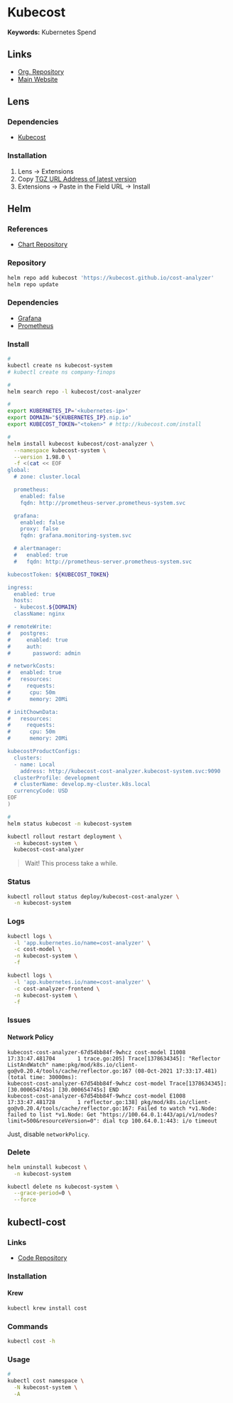 # Kubecost

<!--
https://grafana.com/grafana/dashboards/11270

http://52.39.195.26/
http://52.60.214.118/

intitle:Kubecost inurl:allocations
-->

**Keywords:** Kubernetes Spend

## Links

- [Org. Repository](https://github.com/kubecost)
- [Main Website](https://kubecost.com)

## Lens

### Dependencies

- [Kubecost](#helm)

### Installation

1. Lens -> Extensions
2. Copy [TGZ URL Address of latest version](https://github.com/kubecost/kubecost-lens-extension/releases)
3. Extensions -> Paste in the Field URL -> Install

## Helm

### References

- [Chart Repository](https://github.com/kubecost/cost-analyzer-helm-chart/tree/develop/cost-analyzer)

### Repository

```sh
helm repo add kubecost 'https://kubecost.github.io/cost-analyzer'
helm repo update
```

### Dependencies

- [Grafana](/grafana/README.md#helm)
- [Prometheus](/prometheus/README.md#helm)

### Install

```sh
#
kubectl create ns kubecost-system
# kubectl create ns company-finops

#
helm search repo -l kubecost/cost-analyzer

#
export KUBERNETES_IP='<kubernetes-ip>'
export DOMAIN="${KUBERNETES_IP}.nip.io"
export KUBECOST_TOKEN="<token>" # http://kubecost.com/install

#
helm install kubecost kubecost/cost-analyzer \
  --namespace kubecost-system \
  --version 1.98.0 \
  -f <(cat << EOF
global:
  # zone: cluster.local

  prometheus:
    enabled: false
    fqdn: http://prometheus-server.prometheus-system.svc

  grafana:
    enabled: false
    proxy: false
    fqdn: grafana.monitoring-system.svc

  # alertmanager:
  #   enabled: true
  #   fqdn: http://prometheus-server.prometheus-system.svc

kubecostToken: ${KUBECOST_TOKEN}

ingress:
  enabled: true
  hosts:
  - kubecost.${DOMAIN}
  className: nginx

# remoteWrite:
#   postgres:
#     enabled: true
#     auth:
#       password: admin

# networkCosts:
#   enabled: true
#   resources:
#     requests:
#      cpu: 50m
#      memory: 20Mi

# initChownData:
#   resources:
#     requests:
#      cpu: 50m
#      memory: 20Mi

kubecostProductConfigs:
  clusters:
  - name: Local
    address: http://kubecost-cost-analyzer.kubecost-system.svc:9090
  clusterProfile: development
  # clusterName: develop.my-cluster.k8s.local
  currencyCode: USD
EOF
)

#
helm status kubecost -n kubecost-system
```

<!--
kubectl edit cm nginx-conf -n kubecost-system
-->

```sh
kubectl rollout restart deployment \
  -n kubecost-system \
  kubecost-cost-analyzer
```

> Wait! This process take a while.

<!-- ### [Custom Prometheus](https://github.com/kubecost/docs/blob/master/custom-prom.md)

```sh
#
helm upgrade prometheus prometheus-community/prometheus \
  --namespace prometheus-system \
  -f <(yq eval-all 'select(fileIndex == 0) * select(fileIndex == 1)' <(helm get values prometheus -o yaml --namespace prometheus-system) <(cat << \EOF
extraScrapeConfigs: |
  - job_name: kubecost
    honor_labels: true
    scrape_interval: 1m
    scrape_timeout: 10s
    metrics_path: /metrics
    scheme: http
    dns_sd_configs:
    - names:
      - kubecost-cost-analyzer.kubecost-system
      type: 'A'
      port: 9003
  - job_name: kubecost-networking
    kubernetes_sd_configs:
    - role: pod
    relabel_configs:
    # Scrape only the the targets matching the following metadata
    - source_labels: [__meta_kubernetes_pod_label_app]
      action: keep
      regex: kubecost-network-costs

rules:
  groups:
  - name: CPU
    rules:
    - expr: sum(rate(container_cpu_usage_seconds_total{container_name!=""}[5m]))
      record: cluster:cpu_usage:rate5m
    - expr: rate(container_cpu_usage_seconds_total{container_name!=""}[5m])
      record: cluster:cpu_usage_nosum:rate5m
    - expr: avg(irate(container_cpu_usage_seconds_total{container_name!="POD", container_name!=""}[5m])) by (container_name,pod_name,namespace)
      record: kubecost_container_cpu_usage_irate
    - expr: sum(container_memory_working_set_bytes{container_name!="POD",container_name!=""}) by (container_name,pod_name,namespace)
      record: kubecost_container_memory_working_set_bytes
    - expr: sum(container_memory_working_set_bytes{container_name!="POD",container_name!=""})
      record: kubecost_cluster_memory_working_set_bytes
  - name: Savings
    rules:
    - expr: sum(avg(kube_pod_owner{owner_kind!="DaemonSet"}) by (pod) * sum(container_cpu_allocation) by (pod))
      record: kubecost_savings_cpu_allocation
      labels:
        daemonset: "false"
    - expr: sum(avg(kube_pod_owner{owner_kind="DaemonSet"}) by (pod) * sum(container_cpu_allocation) by (pod)) / sum(kube_node_info)
      record: kubecost_savings_cpu_allocation
      labels:
        daemonset: "true"
    - expr: sum(avg(kube_pod_owner{owner_kind!="DaemonSet"}) by (pod) * sum(container_memory_allocation_bytes) by (pod))
      record: kubecost_savings_memory_allocation_bytes
      labels:
        daemonset: "false"
    - expr: sum(avg(kube_pod_owner{owner_kind="DaemonSet"}) by (pod) * sum(container_memory_allocation_bytes) by (pod)) / sum(kube_node_info)
      record: kubecost_savings_memory_allocation_bytes
      labels:
        daemonset: "true"
    - expr: label_replace(sum(kube_pod_status_phase{phase="Running",namespace!="kube-system"} > 0) by (pod, namespace), "pod_name", "$1", "pod", "(.+)")
      record: kubecost_savings_running_pods
    - expr: sum(rate(container_cpu_usage_seconds_total{container_name!="",container_name!="POD",instance!=""}[5m])) by (namespace, pod_name, container_name, instance)
      record: kubecost_savings_container_cpu_usage_seconds
    - expr: sum(container_memory_working_set_bytes{container_name!="",container_name!="POD",instance!=""}) by (namespace, pod_name, container_name, instance)
      record: kubecost_savings_container_memory_usage_bytes
    - expr: avg(sum(kube_pod_container_resource_requests{resource="cpu", unit="core", namespace!="kube-system"}) by (pod, namespace, instance)) by (pod, namespace)
      record: kubecost_savings_pod_requests_cpu_cores
    - expr: avg(sum(kube_pod_container_resource_requests{resource="memory", unit="byte", namespace!="kube-system"}) by (pod, namespace, instance)) by (pod, namespace)
      record: kubecost_savings_pod_requests_memory_bytes
EOF
))
``` -->

### Status

```sh
kubectl rollout status deploy/kubecost-cost-analyzer \
  -n kubecost-system
```

### Logs

```sh
kubectl logs \
  -l 'app.kubernetes.io/name=cost-analyzer' \
  -c cost-model \
  -n kubecost-system \
  -f

kubectl logs \
  -l 'app.kubernetes.io/name=cost-analyzer' \
  -c cost-analyzer-frontend \
  -n kubecost-system \
  -f
```

### Issues

#### Network Policy

```log
kubecost-cost-analyzer-67d54bb84f-9whcz cost-model I1008 17:33:47.481704       1 trace.go:205] Trace[1378634345]: "Reflector ListAndWatch" name:pkg/mod/k8s.io/client-go@v0.20.4/tools/cache/reflector.go:167 (08-Oct-2021 17:33:17.481) (total time: 30000ms):
kubecost-cost-analyzer-67d54bb84f-9whcz cost-model Trace[1378634345]: [30.000654745s] [30.000654745s] END
kubecost-cost-analyzer-67d54bb84f-9whcz cost-model E1008 17:33:47.481728       1 reflector.go:138] pkg/mod/k8s.io/client-go@v0.20.4/tools/cache/reflector.go:167: Failed to watch *v1.Node: failed to list *v1.Node: Get "https://100.64.0.1:443/api/v1/nodes?limit=500&resourceVersion=0": dial tcp 100.64.0.1:443: i/o timeout
```

Just, disable `networkPolicy`.

<!-- ```sh
#
kubens kubecost-system

#
kubectl get endpoints kubernetes -n default

#
kubectl get deployment kubecost-cost-analyzer \
  -o jsonpath='{.spec.template.spec.serviceAccountName}'; echo

#
kubectl get sa
kubectl get networkpolicies

#
kubectl auth can-i watch nodes \
  --as system:serviceaccount:kubecost-system:kubecost-cost-analyzer

kubectl auth can-i list nodes \
  --as system:serviceaccount:kubecost-system:kubecost-cost-analyzer

#
kubectl get services -n default

#
kubectl exec $(kubectl get pods -l 'app=cost-analyzer' -o jsonpath='{.items[0].metadata.name}' -n kubecost-system) \
  -c cost-analyzer-server \
  -n kubecost-system \
    -- nc -v kubernetes.default.svc 443

#
kubectl get clusterrole kubecost-cost-analyzer -o yaml
``` -->

### Delete

```sh
helm uninstall kubecost \
  -n kubecost-system

kubectl delete ns kubecost-system \
  --grace-period=0 \
  --force
```

## kubectl-cost

### Links

- [Code Repository](https://github.com/kubecost/kubectl-cost)

### Installation

#### Krew

```sh
kubectl krew install cost
```

### Commands

```sh
kubectl cost -h
```

### Usage

```sh
#
kubectl cost namespace \
  -N kubecost-system \
  -A
```

<!--
#
kubectl cost namespace -N kubecost-system --window 5d

#
kubectl cost namespace \
  -N kubecost-system \
  --historical \
  --window 5d \
  --show-cpu \
  --show-memory \
  --show-efficiency=false

#
kubectl cost controller -N kubecost-system --window 5d --show-pv

#
kubectl cost label -N kubecost-system --historical -l app

#
kubectl cost deployment -N kubecost-system --window month -A

#
kubectl cost deployment \
  -N kubecost-system \
  --window 3d \
  --show-cpu \
  -n kubecost

#
kubectl cost deployment \
  --window 3d \
  --show-cpu \
  -n kubecost \
  -N kubecost-staging \
  --service-name kubecost-staging-cost-analyzer

#
kubectl cost pod \
  --historical \
  --window yesterday \
  --show-cpu \
  -n kube-system

#
kubectl cost node \
  --historical \
  --window 7d \
  --show-cpu \
  --show-memory
-->
